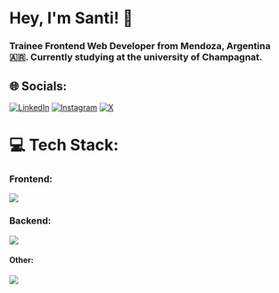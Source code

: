 <h1>Hey, I'm Santi! 👋</h1>
<h3>Trainee Frontend Web Developer from Mendoza, Argentina 🇦🇷. Currently studying at the university of Champagnat.</h3>

## 🌐 Socials:

[![LinkedIn](https://skillicons.dev/icons?i=linkedin)](https://linkedin.com/in/santiago-federici) 
[![Instagram](https://skillicons.dev/icons?i=instagram)](https://instagram.com/santi_federici)
[![X](https://skillicons.dev/icons?i=twitter)](https://x.com/santi_federici)

# 💻 Tech Stack:
### Frontend:
<img src="https://skillicons.dev/icons?i=react,angular,tailwind,ts,js,css,html,sass,bootstrap,nextjs,astro,vite" />

### Backend:
<img src="https://skillicons.dev/icons?i=express,nodejs,jest" />


#### Other:
<img src="https://skillicons.dev/icons?i=vercel,netlify,mongodb,mysql,postgres,firebase" />

